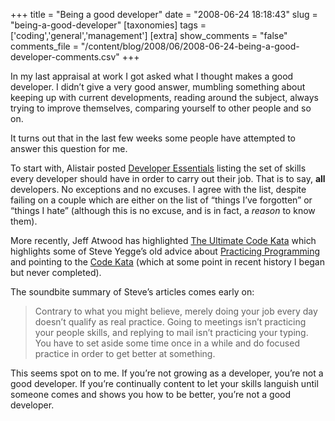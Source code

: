 +++
title = "Being a good developer"
date = "2008-06-24 18:18:43"
slug = "being-a-good-developer"
[taxonomies]
tags = ['coding','general','management']
[extra]
show_comments = "false"
comments_file = "/content/blog/2008/06/2008-06-24-being-a-good-developer-comments.csv"
+++

In my last appraisal at work I got asked what I thought makes a good developer. I didn’t give a very good answer, mumbling something about keeping up with current developments, reading around the subject, always trying to improve themselves, comparing yourself to other people and so on.

It turns out that in the last few weeks some people have attempted to answer this question for me.

To start with, Alistair posted [Developer Essentials](http://girtby.net/archives/2008/5/11/developer-essentials) listing the set of skills every developer should have in order to carry out their job. That is to say, **all** developers. No exceptions and no excuses. I agree with the list, despite failing on a couple which are either on the list of “things I’ve forgotten” or “things I hate” (although this is no excuse, and is in fact, a *reason* to know them).

More recently, Jeff Atwood has highlighted [The Ultimate Code Kata](http://www.codinghorror.com/blog/archives/001138.html) which highlights some of Steve Yegge’s old advice about [Practicing Programming](http://steve.yegge.googlepages.com/practicing-programming) and pointing to the [Code Kata](http://www.codekata.com/) (which at some point in recent history I began but never completed).

The soundbite summary of Steve’s articles comes early on:

> Contrary to what you might believe, merely doing your job every day doesn’t qualify as real practice. Going to meetings isn’t practicing your people skills, and replying to mail isn’t practicing your typing. You have to set aside some time once in a while and do focused practice in order to get better at something.

This seems spot on to me. If you’re not growing as a developer, you’re not a good developer. If you’re continually content to let your skills languish until someone comes and shows you how to be better, you’re not a good developer.
